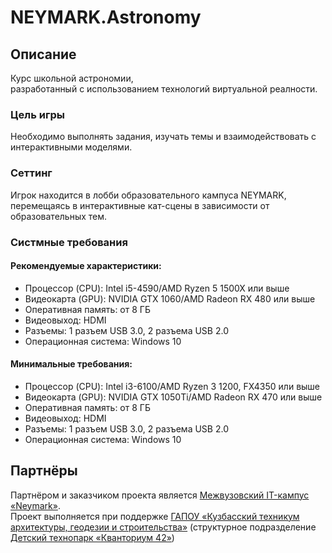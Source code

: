 # NEYMARK.Astronomy
## Описание
Курс школьной астрономии,<br>
разработанный с использованием технологий виртуальной реалности.<br>

### Цель игры
Необходимо выполнять задания, изучать темы и взаимодействовать с интерактивными моделями.

### Сеттинг
Игрок находится в лобби образовательного кампуса NEYMARK,<br>
перемещаясь в интерактивные кат-сцены в зависимости от образовательных тем.

### Систмные требования
#### Рекомендуемые характеристики:
* Процессор (CPU): Intel i5-4590/AMD Ryzen 5 1500X или выше
* Видеокарта (GPU): NVIDIA GTX 1060/AMD Radeon RX 480 или выше
* Оперативная память: от 8 ГБ
* Видеовыход: HDMI
* Разъемы: 1 разъем USB 3.0, 2 разъема USB 2.0
* Операционная система: Windows 10

#### Минимальные требования:
* Процессор (CPU): Intel i3-6100/AMD Ryzen 3 1200, FX4350 или выше
* Видеокарта (GPU): NVIDIA GTX 1050Ti/AMD Radeon RX 470 или выше
* Оперативная память: от 8 ГБ
* Видеовыход: HDMI
* Разъемы: 1 разъем USB 3.0, 2 разъема USB 2.0
* Операционная система: Windows 10

## Партнёры
Партнёром и заказчиком проекта является [Межвузовский IT-кампус «Neymark»](https://neimark-it.ru/).<br>
Проект выполняется при поддержке [ГАПОУ «Кузбасский техникум архитектуры, геодезии и строительства»](https://www.kuztagis.ru/) (структурное подразделение [Детский технопарк «Кванториум 42»](https://kvantorium42.ru/))

